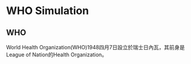 # WHO Simulation
## WHO
World Health Organization(WHO)1948四月7日設立於瑞士日內瓦，其前身是League of Nation的Health Organization。